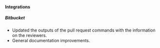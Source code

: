 
#### Integrations
##### Bitbucket
- Updated the outputs of the pull request commands with the information on the reviewers.
- General documentation improvements. 
